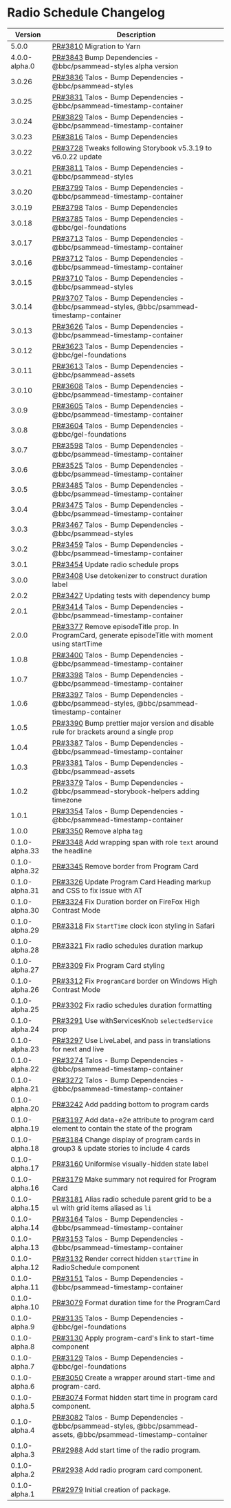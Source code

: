 # Radio Schedule Changelog

<!-- prettier-ignore -->
| Version | Description |
|---------|-------------|
| 5.0.0  | [PR#3810](https://github.com/bbc/psammead/pull/3810) Migration to Yarn |
| 4.0.0-alpha.0 | [PR#3843](https://github.com/bbc/psammead/pull/3843) Bump Dependencies - @bbc/psammead-styles alpha version |
| 3.0.26 | [PR#3836](https://github.com/bbc/psammead/pull/3836) Talos - Bump Dependencies - @bbc/psammead-styles |
| 3.0.25 | [PR#3831](https://github.com/bbc/psammead/pull/3831) Talos - Bump Dependencies - @bbc/psammead-timestamp-container |
| 3.0.24 | [PR#3829](https://github.com/bbc/psammead/pull/3829) Talos - Bump Dependencies - @bbc/psammead-timestamp-container |
| 3.0.23 | [PR#3816](https://github.com/bbc/psammead/pull/3816) Talos - Bump Dependencies |
| 3.0.22 | [PR#3728](https://github.com/bbc/psammead/pull/3728) Tweaks following Storybook v5.3.19 to v6.0.22 update |
| 3.0.21 | [PR#3811](https://github.com/bbc/psammead/pull/3811) Talos - Bump Dependencies - @bbc/psammead-styles |
| 3.0.20 | [PR#3799](https://github.com/bbc/psammead/pull/3799) Talos - Bump Dependencies - @bbc/psammead-timestamp-container |
| 3.0.19 | [PR#3798](https://github.com/bbc/psammead/pull/3798) Talos - Bump Dependencies
| 3.0.18 | [PR#3785](https://github.com/bbc/psammead/pull/3785) Talos - Bump Dependencies - @bbc/gel-foundations |
| 3.0.17 | [PR#3713](https://github.com/bbc/psammead/pull/3713) Talos - Bump Dependencies - @bbc/psammead-timestamp-container |
| 3.0.16 | [PR#3712](https://github.com/bbc/psammead/pull/3712) Talos - Bump Dependencies - @bbc/psammead-timestamp-container |
| 3.0.15 | [PR#3710](https://github.com/bbc/psammead/pull/3710) Talos - Bump Dependencies - @bbc/psammead-styles |
| 3.0.14 | [PR#3707](https://github.com/bbc/psammead/pull/3707) Talos - Bump Dependencies - @bbc/psammead-styles, @bbc/psammead-timestamp-container |
| 3.0.13 | [PR#3626](https://github.com/bbc/psammead/pull/3626) Talos - Bump Dependencies - @bbc/psammead-timestamp-container |
| 3.0.12 | [PR#3623](https://github.com/bbc/psammead/pull/3623) Talos - Bump Dependencies - @bbc/gel-foundations |
| 3.0.11 | [PR#3613](https://github.com/bbc/psammead/pull/3613) Talos - Bump Dependencies - @bbc/psammead-assets |
| 3.0.10 | [PR#3608](https://github.com/bbc/psammead/pull/3608) Talos - Bump Dependencies - @bbc/psammead-timestamp-container |
| 3.0.9 | [PR#3605](https://github.com/bbc/psammead/pull/3605) Talos - Bump Dependencies - @bbc/psammead-timestamp-container |
| 3.0.8 | [PR#3604](https://github.com/bbc/psammead/pull/3604) Talos - Bump Dependencies - @bbc/gel-foundations |
| 3.0.7 | [PR#3598](https://github.com/bbc/psammead/pull/3598) Talos - Bump Dependencies - @bbc/psammead-timestamp-container |
| 3.0.6 | [PR#3525](https://github.com/bbc/psammead/pull/3525) Talos - Bump Dependencies - @bbc/psammead-timestamp-container |
| 3.0.5 | [PR#3485](https://github.com/bbc/psammead/pull/3485) Talos - Bump Dependencies - @bbc/psammead-timestamp-container |
| 3.0.4 | [PR#3475](https://github.com/bbc/psammead/pull/3475) Talos - Bump Dependencies - @bbc/psammead-timestamp-container |
| 3.0.3 | [PR#3467](https://github.com/bbc/psammead/pull/3467) Talos - Bump Dependencies - @bbc/psammead-styles |
| 3.0.2 | [PR#3459](https://github.com/bbc/psammead/pull/3459) Talos - Bump Dependencies - @bbc/psammead-timestamp-container |
| 3.0.1 | [PR#3454](https://github.com/bbc/psammead/pull/3454) Update radio schedule props |
| 3.0.0 | [PR#3408](https://github.com/bbc/psammead/pull/3408) Use detokenizer to construct duration label |
| 2.0.2 | [PR#3427](https://github.com/bbc/psammead/pull/3427) Updating tests with dependency bump |
| 2.0.1 | [PR#3414](https://github.com/bbc/psammead/pull/3414) Talos - Bump Dependencies - @bbc/psammead-timestamp-container |
| 2.0.0 | [PR#3377](https://github.com/bbc/psammead/pull/3377) Remove episodeTitle prop. In ProgramCard, generate episodeTitle with moment using startTime |
| 1.0.8 | [PR#3400](https://github.com/bbc/psammead/pull/3400) Talos - Bump Dependencies - @bbc/psammead-timestamp-container |
| 1.0.7 | [PR#3398](https://github.com/bbc/psammead/pull/3398) Talos - Bump Dependencies - @bbc/psammead-timestamp-container |
| 1.0.6 | [PR#3397](https://github.com/bbc/psammead/pull/3397) Talos - Bump Dependencies - @bbc/psammead-styles, @bbc/psammead-timestamp-container |
| 1.0.5 | [PR#3390](https://github.com/bbc/psammead/pull/3390) Bump prettier major version and disable rule for brackets around a single prop |
| 1.0.4 | [PR#3387](https://github.com/bbc/psammead/pull/3387) Talos - Bump Dependencies - @bbc/psammead-timestamp-container |
| 1.0.3 | [PR#3381](https://github.com/bbc/psammead/pull/3381) Talos - Bump Dependencies - @bbc/psammead-assets |
| 1.0.2 | [PR#3379](https://github.com/bbc/psammead/pull/3379) Talos - Bump Dependencies - @bbc/psammead-storybook-helpers adding timezone |
| 1.0.1 | [PR#3354](https://github.com/bbc/psammead/pull/3354) Talos - Bump Dependencies - @bbc/psammead-timestamp-container |
| 1.0.0 | [PR#3350](https://github.com/BBC/psammead/pull/3350) Remove alpha tag |
| 0.1.0-alpha.33 | [PR#3348](https://github.com/bbc/psammead/pull/3348) Add wrapping span with role `text` around the headline |
| 0.1.0-alpha.32 | [PR#3345](https://github.com/bbc/psammead/pull/3345) Remove border from Program Card |
| 0.1.0-alpha.31 | [PR#3326](https://github.com/bbc/psammead/pull/3326) Update Program Card Heading markup and CSS to fix issue with AT |
| 0.1.0-alpha.30 | [PR#3324](https://github.com/bbc/psammead/pull/3324) Fix Duration border on FireFox High Contrast Mode |
| 0.1.0-alpha.29 | [PR#3318](https://github.com/bbc/psammead/pull/3318) Fix `StartTime` clock icon styling in Safari |
| 0.1.0-alpha.28 | [PR#3321](https://github.com/bbc/psammead/pull/3321) Fix radio schedules duration markup |
| 0.1.0-alpha.27 | [PR#3309](https://github.com/bbc/psammead/pull/3309) Fix Program Card styling |
| 0.1.0-alpha.26 | [PR#3312](https://github.com/bbc/psammead/pull/3312) Fix `ProgramCard` border on Windows High Contrast Mode |
| 0.1.0-alpha.25 | [PR#3302](https://github.com/bbc/psammead/pull/3302) Fix radio schedules duration formatting |
| 0.1.0-alpha.24 | [PR#3291](https://github.com/bbc/psammead/pull/3291) Use withServicesKnob `selectedService` prop |
| 0.1.0-alpha.23 | [PR#3297](https://github.com/bbc/psammead/pull/3297) Use LiveLabel, and pass in translations for next and live |
| 0.1.0-alpha.22 | [PR#3274](https://github.com/bbc/psammead/pull/3274) Talos - Bump Dependencies - @bbc/psammead-timestamp-container |
| 0.1.0-alpha.21 | [PR#3272](https://github.com/bbc/psammead/pull/3272) Talos - Bump Dependencies - @bbc/psammead-timestamp-container |
| 0.1.0-alpha.20 | [PR#3242](https://github.com/bbc/psammead/pull/3242) Add padding bottom to program cards  |
| 0.1.0-alpha.19 | [PR#3197](https://github.com/bbc/psammead/pull/3197) Add data-e2e attribute to program card element to contain the state of the program |
| 0.1.0-alpha.18 | [PR#3184](https://github.com/bbc/psammead/pull/3184) Change display of program cards in group3 & update stories to include 4 cards |
| 0.1.0-alpha.17 | [PR#3160](https://github.com/bbc/psammead/pull/3160) Uniformise visually-hidden state label |
| 0.1.0-alpha.16 | [PR#3179](https://github.com/bbc/psammead/pull/3179) Make summary not required for Program Card |
| 0.1.0-alpha.15 | [PR#3181](https://github.com/bbc/psammead/pull/3181) Alias radio schedule parent grid to be a `ul` with grid items aliased as `li` |
| 0.1.0-alpha.14 | [PR#3164](https://github.com/bbc/psammead/pull/3164) Talos - Bump Dependencies - @bbc/psammead-timestamp-container |
| 0.1.0-alpha.13 | [PR#3153](https://github.com/bbc/psammead/pull/3153) Talos - Bump Dependencies - @bbc/psammead-timestamp-container |
| 0.1.0-alpha.12 | [PR#3132](https://github.com/bbc/psammead/pull/3132) Render correct hidden `startTime` in RadioSchedule component |
| 0.1.0-alpha.11 | [PR#3151](https://github.com/bbc/psammead/pull/3151) Talos - Bump Dependencies - @bbc/psammead-timestamp-container |
| 0.1.0-alpha.10 | [PR#3079](https://github.com/bbc/psammead/pull/3079) Format duration time for the ProgramCard |
| 0.1.0-alpha.9 | [PR#3135](https://github.com/bbc/psammead/pull/3135) Talos - Bump Dependencies - @bbc/gel-foundations |
| 0.1.0-alpha.8 | [PR#3130](https://github.com/bbc/psammead/pull/3130) Apply program-card's link to start-time component |
| 0.1.0-alpha.7 | [PR#3129](https://github.com/bbc/psammead/pull/3129) Talos - Bump Dependencies - @bbc/gel-foundations |
| 0.1.0-alpha.6 | [PR#3050](https://github.com/BBC-News/psammead/pull/3050) Create a wrapper around start-time and program-card. |
| 0.1.0-alpha.5 | [PR#3074](https://github.com/BBC-News/psammead/pull/3074) Format hidden start time in program card component. |
| 0.1.0-alpha.4 | [PR#3082](https://github.com/bbc/psammead/pull/3082) Talos - Bump Dependencies - @bbc/psammead-styles, @bbc/psammead-assets, @bbc/psammead-timestamp-container |
| 0.1.0-alpha.3 | [PR#2988](https://github.com/BBC-News/psammead/pull/2988) Add start time of the radio program. |
| 0.1.0-alpha.2 | [PR#2938](https://github.com/BBC-News/psammead/pull/2938) Add radio program card component. |
| 0.1.0-alpha.1 | [PR#2979](https://github.com/BBC-News/psammead/pull/2979) Initial creation of package. |
